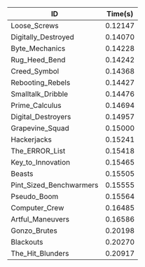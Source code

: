 |ID|Time(s)|
|-|-|
|Loose_Screws|0.12147|
|Digitally_Destroyed|0.14070|
|Byte_Mechanics|0.14228|
|Rug_Heed_Bend|0.14242|
|Creed_Symbol|0.14368|
|Rebooting_Rebels|0.14427|
|Smalltalk_Dribble|0.14476|
|Prime_Calculus|0.14694|
|Digital_Destroyers|0.14957|
|Grapevine_Squad|0.15000|
|Hackerjacks|0.15241|
|The_ERROR_List|0.15418|
|Key_to_Innovation|0.15465|
|Beasts|0.15505|
|Pint_Sized_Benchwarmers|0.15555|
|Pseudo_Boom|0.15564|
|Computer_Crew|0.16485|
|Artful_Maneuvers|0.16586|
|Gonzo_Brutes|0.20198|
|Blackouts|0.20270|
|The_Hit_Blunders|0.20917|
